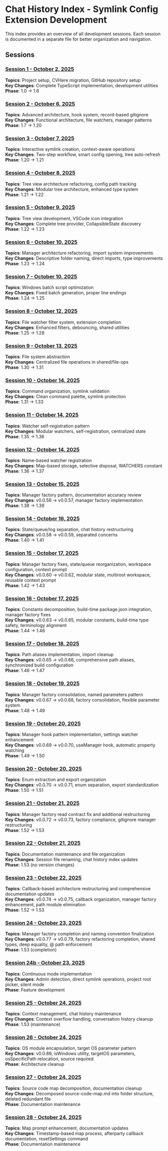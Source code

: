 # Chat History Index - Symlink Config Extension Development

This index provides an overview of all development sessions. Each session is documented in a separate file for better organization and navigation.

## Sessions

### [Session 1 - October 2, 2025](session-2025-10-02.md)
**Topics**: Project setup, CVHere migration, GitHub repository setup  
**Key Changes**: Complete TypeScript implementation, development utilities  
**Phase**: 1.0 → 1.6

### [Session 2 - October 6, 2025](session-2025-10-06.md)
**Topics**: Advanced architecture, hook system, record-based gitignore  
**Key Changes**: Functional architecture, file watchers, manager patterns  
**Phase**: 1.7 → 1.20

### [Session 3 - October 7, 2025](session-2025-10-07.md)
**Topics**: Interactive symlink creation, context-aware operations  
**Key Changes**: Two-step workflow, smart config opening, tree auto-refresh  
**Phase**: 1.20 → 1.21

### [Session 4 - October 8, 2025](session-2025-10-08.md)
**Topics**: Tree view architecture refactoring, config path tracking  
**Key Changes**: Modular tree architecture, enhanced type system  
**Phase**: 1.21 → 1.22

### [Session 5 - October 9, 2025](session-2025-10-09.md)
**Topics**: Tree view development, VSCode icon integration  
**Key Changes**: Complete tree provider, CollapsibleState discovery  
**Phase**: 1.22 → 1.23

### [Session 6 - October 10, 2025](session-2025-10-10-a.md)
**Topics**: Manager architecture refactoring, import system improvements  
**Key Changes**: Descriptive folder naming, direct imports, type improvements  
**Phase**: 1.23 → 1.24

### [Session 7 - October 10, 2025](session-2025-10-10-b.md)
**Topics**: Windows batch script optimization  
**Key Changes**: Fixed batch generation, proper line endings  
**Phase**: 1.24 → 1.25

### [Session 8 - October 12, 2025](session-2025-10-12.md)
**Topics**: File watcher filter system, extension completion  
**Key Changes**: Enhanced filters, debouncing, shared utilities  
**Phase**: 1.25 → 1.28

### [Session 9 - October 13, 2025](session-2025-10-13.md)
**Topics**: File system abstraction  
**Key Changes**: Centralized file operations in shared/file-ops  
**Phase**: 1.30 → 1.31

### [Session 10 - October 14, 2025](session-2025-10-14-a.md)
**Topics**: Command organization, symlink validation  
**Key Changes**: Clean command palette, symlink protection  
**Phase**: 1.31 → 1.33

### [Session 11 - October 14, 2025](session-2025-10-14-b.md)
**Topics**: Watcher self-registration pattern  
**Key Changes**: Modular watchers, self-registration, centralized state  
**Phase**: 1.35 → 1.36

### [Session 12 - October 14, 2025](session-2025-10-14-c.md)
**Topics**: Name-based watcher registration  
**Key Changes**: Map-based storage, selective disposal, WATCHERS constant  
**Phase**: 1.36 → 1.37

### [Session 13 - October 15, 2025](session-2025-10-15.md)
**Topics**: Manager factory pattern, documentation accuracy review  
**Key Changes**: v0.0.56 → v0.0.57, manager factory implementation  
**Phase**: 1.38 → 1.39

### [Session 14 - October 16, 2025](session-2025-10-16.md)
**Topics**: State/queue/log separation, chat history restructuring  
**Key Changes**: v0.0.58 → v0.0.59, separated concerns  
**Phase**: 1.40 → 1.41

### [Session 15 - October 17, 2025](session-2025-10-17-a.md)
**Topics**: Manager factory fixes, state/queue reorganization, workspace configuration, context prompt  
**Key Changes**: v0.0.60 → v0.0.62, modular state, multiroot workspace, reusable context prompt  
**Phase**: 1.42 → 1.43

### [Session 16 - October 17, 2025](session-2025-10-17-b.md)
**Topics**: Constants decomposition, build-time package.json integration, manager factory fixes  
**Key Changes**: v0.0.63 → v0.0.65, modular constants, build-time type safety, terminology alignment  
**Phase**: 1.44 → 1.46

### [Session 17 - October 18, 2025](session-2025-10-18.md)
**Topics**: Path aliases implementation, import cleanup  
**Key Changes**: v0.0.65 → v0.0.66, comprehensive path aliases, synchronized build configuration  
**Phase**: 1.46 → 1.47

### [Session 18 - October 19, 2025](session-2025-10-19.md)
**Topics**: Manager factory consolidation, named parameters pattern  
**Key Changes**: v0.0.67 → v0.0.68, factory consolidation, flexible parameter system  
**Phase**: 1.48 → 1.49

### [Session 19 - October 20, 2025](session-2025-10-20-a.md)
**Topics**: Manager hook pattern implementation, settings watcher enhancement  
**Key Changes**: v0.0.69 → v0.0.70, useManager hook, automatic property watching  
**Phase**: 1.49 → 1.50

### [Session 20 - October 20, 2025](session-2025-10-20-b.md)
**Topics**: Enum extraction and export organization  
**Key Changes**: v0.0.70 → v0.0.71, enum separation, export standardization  
**Phase**: 1.50 → 1.51

### [Session 21 - October 21, 2025](session-2025-10-21-a.md)
**Topics**: Manager factory read contract fix and additional restructuring  
**Key Changes**: v0.0.72 → v0.0.73, factory compliance, gitignore manager restructuring  
**Phase**: 1.52 → 1.53

### [Session 22 - October 21, 2025](session-2025-10-21-b.md)
**Topics**: Documentation maintenance and file organization  
**Key Changes**: Session file renaming, chat history index updates  
**Phase**: 1.53 (no version changes)

### [Session 23 - October 22, 2025](session-2025-10-22.md)
**Topics**: Callback-based architecture restructuring and comprehensive documentation updates  
**Key Changes**: v0.0.74 → v0.0.75, callback organization, manager factory enhancement, path module elimination  
**Phase**: 1.52 → 1.53

### [Session 24 - October 23, 2025](session-2025-10-23-a.md)
**Topics**: Manager factory completion and naming convention finalization  
**Key Changes**: v0.0.77 → v0.0.79, factory refactoring completion, shared types, deep equality, @ path enforcement  
**Phase**: 1.53 (completion)

### [Session 24b - October 23, 2025](session-2025-10-23-b.md)
**Topics**: Continuous mode implementation  
**Key Changes**: Admin detection, direct symlink operations, project root picker, silent mode  
**Phase**: Feature development

### [Session 25 - October 24, 2025](session-2025-10-24-a.md)
**Topics**: Context management, chat history maintenance  
**Key Changes**: Context overflow handling, conversation history cleanup  
**Phase**: 1.53 (maintenance)

### [Session 26 - October 24, 2025](session-2025-10-24-b.md)
**Topics**: OS module encapsulation, target OS parameter pattern  
**Key Changes**: v0.0.86, isWindows utility, targetOS parameters, osSpecificPath relocation, source required  
**Phase**: Architecture cleanup

### [Session 27 - October 24, 2025](session-2025-10-24-c.md)
**Topics**: Source code map decomposition, documentation cleanup  
**Key Changes**: Decomposed source-code-map.md into folder structure, deleted redundant file  
**Phase**: Documentation maintenance

### [Session 28 - October 24, 2025](session-2025-10-24-d.md)
**Topics**: Map prompt enhancement, documentation updates  
**Key Changes**: Timestamp-based map process, afterparty callback documentation, resetSettings command  
**Phase**: Documentation maintenance
